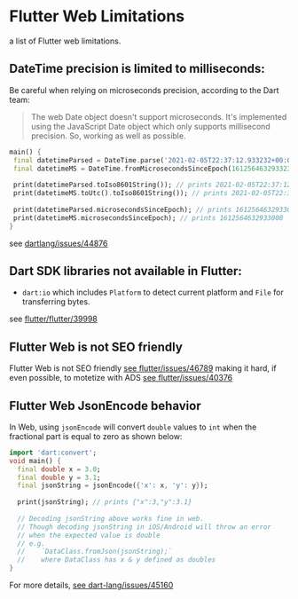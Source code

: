 # Flutter Web Limitations
a list of Flutter web limitations.




## DateTime precision is limited to milliseconds:

Be careful when relying on microseconds precision, according to the Dart team:
> The web Date object doesn't support microseconds. It's implemented using the JavaScript Date object which only supports millisecond precision. So, working as well as possible.


```dart 
main() {
 final datetimeParsed = DateTime.parse('2021-02-05T22:37:12.933232+00:00');
 final datetimeMS = DateTime.fromMicrosecondsSinceEpoch(1612564632933232);
  
 print(datetimeParsed.toIso8601String()); // prints 2021-02-05T22:37:12.933Z
 print(datetimeMS.toUtc().toIso8601String()); // prints 2021-02-05T22:37:12.933Z
  
 print(datetimeParsed.microsecondsSinceEpoch); // prints 1612564632933000
 print(datetimeMS.microsecondsSinceEpoch); // prints 1612564632933000 
}
```
see [dartlang/issues/44876](https://github.com/dart-lang/sdk/issues/44876)

## Dart SDK libraries not available in Flutter:
- `dart:io` which includes `Platform` to detect current platform and `File` for transferring bytes. 
<!--  add alternative solutions  -->

see [flutter/flutter/39998](https://github.com/flutter/flutter/issues/39998)

## Flutter Web is not SEO friendly

Flutter Web is not SEO friendly [see flutter/issues/46789](https://github.com/flutter/flutter/issues/46789)
making it hard, if even possible, to motetize with ADS [see flutter/issues/40376](https://github.com/flutter/flutter/issues/40376)

## Flutter Web JsonEncode behavior	
In Web, using `jsonEncode` will convert `double` values to `int` when the fractional part is equal to zero as shown below:	

```dart	
import 'dart:convert';	
void main() {	
  final double x = 3.0;	
  final double y = 3.1;	
  final jsonString = jsonEncode({'x': x, 'y': y});	
  	
  print(jsonString); // prints {"x":3,"y":3.1}	
   	
  // Decoding jsonString above works fine in web. 	
  // Though decoding jsonString in iOS/Android will throw an error	
  // when the expected value is double	
  // e.g.	
  //    `DataClass.fromJson(jsonString);` 	
  //    where DataClass has x & y defined as doubles 	
}	
```

For more details, [see dart-lang/issues/45160](https://github.com/dart-lang/sdk/issues/45160)
